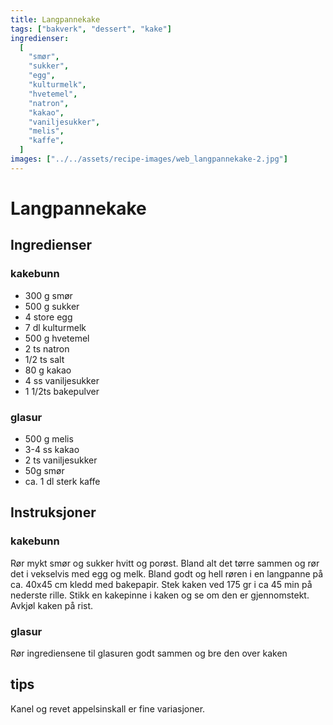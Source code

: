 ```yaml
---
title: Langpannekake
tags: ["bakverk", "dessert", "kake"]
ingredienser:
  [
    "smør",
    "sukker",
    "egg",
    "kulturmelk",
    "hvetemel",
    "natron",
    "kakao",
    "vaniljesukker",
    "melis",
    "kaffe",
  ]
images: ["../../assets/recipe-images/web_langpannekake-2.jpg"]
---
```


# Langpannekake

## Ingredienser

### kakebunn

- 300 g smør
- 500 g sukker
- 4 store egg
- 7 dl kulturmelk
- 500 g hvetemel
- 2 ts natron
- 1/2 ts salt
- 80 g kakao
- 4 ss vaniljesukker
- 1 1/2ts bakepulver

### glasur

- 500 g melis
- 3-4 ss kakao
- 2 ts vaniljesukker
- 50g smør
- ca. 1 dl sterk kaffe

## Instruksjoner

### kakebunn

Rør mykt smør og sukker hvitt og porøst. Bland alt det tørre sammen og rør det i vekselvis med egg og melk. Bland godt og hell røren i en langpanne på ca. 40x45 cm kledd med bakepapir. Stek kaken ved 175 gr i ca 45 min på nederste rille. Stikk en kakepinne i kaken og se om den er gjennomstekt. Avkjøl kaken på rist.

### glasur

Rør ingrediensene til glasuren godt sammen og bre den over kaken

## tips

Kanel og revet appelsinskall er fine variasjoner.

